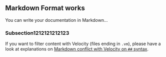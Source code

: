 Markdown Format works
---------------

You can write your documentation in Markdown...

<!-- MACRO{toc|fromDepth=1|toDepth=2} -->

### Subsection1212121212123

If you want to filter content with Velocity (files ending in `.vm`), please have a look at
explanations on [Markdown conflict with Velocity on `##` syntax](./markdown-velocity.html).
